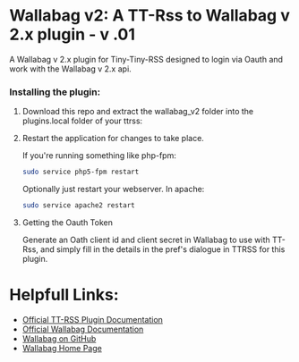 Wallabag v2: A TT-Rss to Wallabag v 2.x plugin - v .01
=====================

A Wallabag v 2.x plugin for Tiny-Tiny-RSS designed to login via Oauth and work with the Wallabag v 2.x api.

### Installing the plugin:

1. Download this repo and extract the wallabag_v2 folder into the plugins.local folder of your ttrss:  

2. Restart the application for changes to take place.  

	If you're running something like php-fpm:

	```bash
	sudo service php5-fpm restart
	```
     Optionally just restart your webserver. In apache:  
     
	```bash
	sudo service apache2 restart
	```

3. Getting the Oauth Token

     Generate an Oath client id and client secret in Wallabag to use with TT-Rss, and simply fill in the details in the pref's dialogue in TTRSS for this plugin.



# Helpfull Links:

* [Official TT-RSS Plugin Documentation](https://tt-rss.org/gitlab/fox/tt-rss/wikis/Plugins)
* [Official Wallabag Documentation](http://doc.wallabag.org/en/v2/)
* [Wallabag on GitHub](https://github.com/wallabag/wallabag)
* [Wallabag Home Page](https://www.wallabag.org/)
